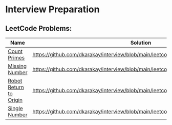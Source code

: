 # Interview Preparation

## LeetCode Problems:

| Name |  Solution |
|---|----------------|
[Count Primes](https://leetcode.com/problems/count-primes/)| https://github.com/dkarakay/interview/blob/main/leetcode/math/count_primes.py
[Missing Number](https://leetcode.com/problems/missing-number/)| https://github.com/dkarakay/interview/blob/main/leetcode/math/missing_number.py
[Robot Return to Origin](https://leetcode.com/problems/robot-return-to-origin/)| https://github.com/dkarakay/interview/blob/main/leetcode/math/robot_return_to_origin.py
[Single Number](https://leetcode.com/problems/count-primes/)| https://github.com/dkarakay/interview/blob/main/leetcode/math/single_number.py
